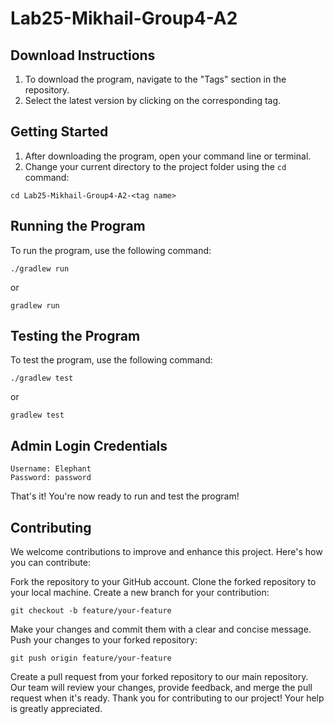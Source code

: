 # Lab25-Mikhail-Group4-A2

## Download Instructions

1. To download the program, navigate to the "Tags" section in the repository.
2. Select the latest version by clicking on the corresponding tag.

## Getting Started

1. After downloading the program, open your command line or terminal.
2. Change your current directory to the project folder using the `cd` command:

 ```shell
 cd Lab25-Mikhail-Group4-A2-<tag name>
 ```

## Running the Program

To run the program, use the following command:

 ```shell
 ./gradlew run
 ```
 or
  ```shell
 gradlew run
 ```

## Testing the Program

To test the program, use the following command:

 ```shell
 ./gradlew test
 ```
  or
  ```shell
 gradlew test
 ```
 
## Admin Login Credentials
 ```admin
 Username: Elephant
 Password: password
 ```

That's it! You're now ready to run and test the program!

## Contributing
We welcome contributions to improve and enhance this project. Here's how you can contribute:

Fork the repository to your GitHub account.
Clone the forked repository to your local machine.
Create a new branch for your contribution:
```shell
git checkout -b feature/your-feature
```
Make your changes and commit them with a clear and concise message.
Push your changes to your forked repository:
```shell
git push origin feature/your-feature
```
Create a pull request from your forked repository to our main repository.
Our team will review your changes, provide feedback, and merge the pull request when it's ready.
Thank you for contributing to our project! Your help is greatly appreciated.
